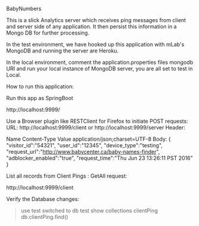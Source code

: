 BabyNumbers

This is a slick Analytics server which receives ping messages from client and server side of any application.
It then persist this information in a Mongo DB for further processing.

In the test environment, we have hooked up this application with mLab's MongoDB and running the server are Heroku.

In the local environment, comment the application.properties files mongodb URI and run your local instance of MongoDB server, you are all set to test in Local.


How to run this application:

Run this app as SpringBoot

http://localhost:9999/


Use a Browser plugin like RESTClient for Firefox to initiate POST requests:
URL: http://localhost:9999/client or http://localhost:9999/server
Header: 

Name	Content-Type
Value	application/json;charset=UTF-8
Body:
{
"visitor_id":"54321",
"user_id":"12345",
"device_type":"testing",
"request_url":"http://www.babycenter.ca/baby-names-finder",
"adblocker_enabled":"true",
"request_time":"Thu Jun 23 13:26:11 PST 2016"
}

List all records from Client Pings : GetAll request:

http://localhost:9999/client


Verify the Database changes:
> use test
switched to db test
> show collections
clientPing
> db.clientPing.find()

